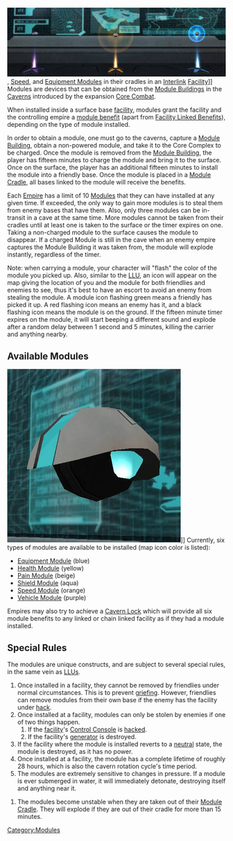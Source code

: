 ![](images/Modules_Interlink.jpg "fig:Modules_Interlink.jpg"),
[Speed](Speed_Module.md), and [Equipment
Modules](../items/Equipment_Module.md) in their cradles in an
[Interlink](../terminology/Interlink.md) [Facility](../locations/Facilities.md)\]\]
Modules are devices that can be obtained from the [Module
Buildings](locations/Module_Building.md) in the
[Caverns](../locations/Caverns.md) introduced by the expansion [Core
Combat](../items/Core_Combat.md).

When installed inside a surface base [facility](../locations/Facilities.md),
modules grant the facility and the controlling empire a [module
benefit](etc/Module_benefit.md) (apart from [Facility Linked
Benefits](../terminology/Facility_Linked_Benefit.md)), depending on the type of
module installed.

In order to obtain a module, one must go to the caverns, capture a
[Module Building](locations/Module_Building.md), obtain a non-powered
module, and take it to the Core Complex to be charged. Once the module
is removed from the [Module Building](locations/Module_Building.md), the
player has fifteen minutes to charge the module and bring it to the
surface. Once on the surface, the player has an additional fifteen
minutes to install the module into a friendly base. Once the module is
placed in a [Module Cradle](items/Module_Cradle.md), all bases linked
to the module will receive the benefits.

Each [Empire](../terminology/Empire.md) has a limit of 10
[Modules](Modules.md) that they can have installed at any given
time. If exceeded, the only way to gain more modules is to steal them
from enemy bases that have them. Also, only three modules can be
in-transit in a cave at the same time. More modules cannot be taken from
their cradles until at least one is taken to the surface or the timer
expires on one. Taking a non-charged module to the surface causes the
module to disappear. If a charged Module is still in the cave when an
enemy empire captures the Module Building it was taken from, the module
will explode instantly, regardless of the timer.

Note: when carrying a module, your character will "flash" the color of
the module you picked up. Also, similar to the [LLU](../terminology/Lattice_Logic_Unit.md), an
icon will appear on the map giving the location of you and the module
for both friendlies and enemies to see, thus it's best to have an escort
to avoid an enemy from stealing the module. A module icon flashing green
means a friendly has picked it up. A red flashing icon means an enemy
has it, and a black flashing icon means the module is on the ground. If
the fifteen minute timer expires on the module, it will start beeping a
different sound and explode after a random delay between 1 second and 5
minutes, killing the carrier and anything nearby.

## Available Modules

![](images/Shield_module.jpg "fig:Shield_module.jpg")\]\] Currently, six types
of modules are available to be installed (map icon color is listed):

- [Equipment Module](../items/Equipment_Module.md) (blue)
- [Health Module](../items/Health_Module.md) (yellow)
- [Pain Module](Pain_Module.md) (beige)
- [Shield Module](../items/Shield_Module.md) (aqua)
- [Speed Module](Speed_Module.md) (orange)
- [Vehicle Module](Vehicle_Module.md) (purple)

Empires may also try to achieve a [Cavern Lock](Cavern_Lock.md)
which will provide all six module benefits to any linked or chain linked
facility as if they had a module installed.

## Special Rules

The modules are unique constructs, and are subject to several special
rules, in the same vein as [LLUs](../terminology/Lattice_Logic_Unit.md).

1. Once installed in a facility, they cannot be removed by friendlies
    under normal circumstances. This is to prevent
    [griefing](../terminology/Grief_points.md). However, friendlies can remove
    modules from their own base if the enemy has the facility under
    [hack](../terminology/Hack.md).
2. Once installed at a facility, modules can only be stolen by enemies
    if one of two things happen.
    1. If the [facility](Facility.md)'s [Control
        Console](../locations/Control_Console.md) is
        [hacked](../terminology/Hack.md).
    2. If the facility's [generator](../items/Generator.md) is
        destroyed.
3. If the facility where the module is installed reverts to a
    [neutral](../terminology/Neutral.md) state, the module is destroyed, as it
    has no power.
4. Once installed at a facility, the module has a complete lifetime of
    roughly 28 hours, which is also the cavern rotation cycle's time
    period.
5. The modules are extremely sensitive to changes in pressure. If a
    module is ever submerged in water, it will immediately detonate,
    destroying itself and anything near it.

<!-- -->

1. The modules become unstable when they are taken out of their [Module
    Cradle](items/Module_Cradle.md). They will explode if they are out
    of their cradle for more than 15 minutes.

[Category:Modules](Category:Modules.md)
